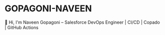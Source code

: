 # GOPAGONI-NAVEEN
👋 Hi, I'm Naveen Gopagoni – Salesforce DevOps Engineer | CI/CD | Copado | GitHub Actions
